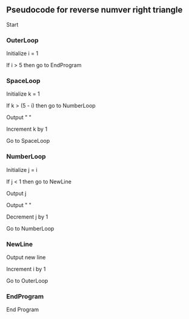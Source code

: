 ## Pseudocode for reverse numver right triangle

Start

### OuterLoop
Initialize i = 1

If i > 5 then go to EndProgram

### SpaceLoop
Initialize k = 1

If k > (5 - i) then go to NumberLoop

Output "  "

Increment k by 1

Go to SpaceLoop

### NumberLoop
Initialize j = i

If j < 1 then go to NewLine

Output j

Output " "

Decrement j by 1

Go to NumberLoop

### NewLine
Output new line

Increment i by 1

Go to OuterLoop

### EndProgram
End Program
